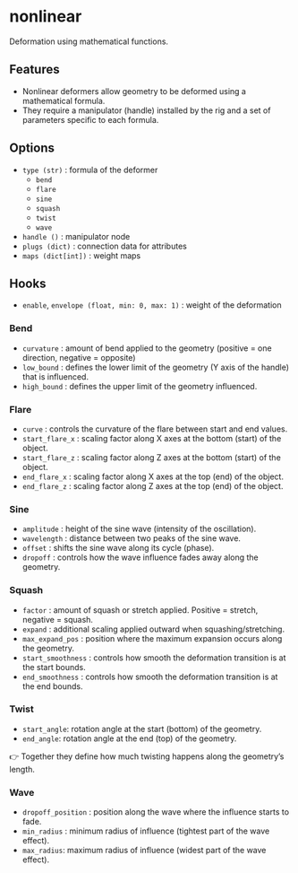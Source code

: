 # nonlinear

Deformation using mathematical functions.


## Features

- Nonlinear deformers allow geometry to be deformed using a mathematical formula.  
- They require a manipulator (handle) installed by the rig and a set of parameters specific to each formula.  


## Options

- `type (str)` : formula of the deformer  
  - `bend`  
  - `flare`  
  - `sine`  
  - `squash`  
  - `twist`  
  - `wave`  
- `handle ()` : manipulator node  
- `plugs (dict)` : connection data for attributes  
- `maps (dict[int])` : weight maps  


## Hooks

- `enable`, `envelope (float, min: 0, max: 1)` : weight of the deformation

### Bend

- `curvature` : amount of bend applied to the geometry (positive = one direction, negative = opposite)  
- `low_bound` : defines the lower limit of the geometry (Y axis of the handle) that is influenced.  
- `high_bound` : defines the upper limit of the geometry influenced.

### Flare

- `curve` : controls the curvature of the flare between start and end values.
- `start_flare_x` : scaling factor along X axes at the bottom (start) of the object.
- `start_flare_z` : scaling factor along Z axes at the bottom (start) of the object.
- `end_flare_x` : scaling factor along X axes at the top (end) of the object.  
- `end_flare_z` : scaling factor along Z axes at the top (end) of the object.

### Sine

- `amplitude` : height of the sine wave (intensity of the oscillation).  
- `wavelength` : distance between two peaks of the sine wave.  
- `offset` : shifts the sine wave along its cycle (phase).  
- `dropoff` : controls how the wave influence fades away along the geometry.  

### Squash

- `factor` : amount of squash or stretch applied. Positive = stretch, negative = squash.
- `expand` : additional scaling applied outward when squashing/stretching.
- `max_expand_pos` : position where the maximum expansion occurs along the geometry.  
- `start_smoothness` : controls how smooth the deformation transition is at the start bounds.
- `end_smoothness` : controls how smooth the deformation transition is at the end bounds.

### Twist

- `start_angle`: rotation angle at the start (bottom) of the geometry.  
- `end_angle`: rotation angle at the end (top) of the geometry.

👉 Together they define how much twisting happens along the geometry’s length.

### Wave

- `dropoff_position` : position along the wave where the influence starts to fade.  
- `min_radius` : minimum radius of influence (tightest part of the wave effect).  
- `max_radius`: maximum radius of influence (widest part of the wave effect).